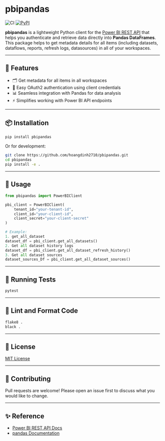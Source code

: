 # pbipandas
![CI](https://github.com/hoangdinh2710/pbipandas/actions/workflows/ci.yml/badge.svg)
[![PyPI](https://img.shields.io/pypi/v/pbipandas.svg)](https://pypi.org/project/pbipandas/)


**pbipandas** is a lightweight Python client for the [Power BI REST API](https://learn.microsoft.com/en-us/rest/api/power-bi/) that helps you authenticate and retrieve data directly into **Pandas DataFrames**. This package helps to get metadata details for all items (including datasets, dataflows, reports, refresh logs, datasources) in all of your workspaces.

---

## 🚀 Features

- 🗂️ Get metadata for all items in all workspaces
- 🔐 Easy OAuth2 authentication using client credentials
- 📊 Seamless integration with Pandas for data analysis
- ⚡ Simplifies working with Power BI API endpoints

---

## 📦 Installation

```bash
pip install pbipandas
```

Or for development:

```bash
git clone https://github.com/hoangdinh2710/pbipandas.git
cd pbipandas
pip install -e .
```

---

## 🔧 Usage

```python
from pbipandas import PowerBIClient

pbi_client = PowerBIClient(
    tenant_id="your-tenant-id",
    client_id="your-client-id",
    client_secret="your-client-secret"
)

# Example: 
1. get_all_dataset
dataset_df = pbi_client.get_all_datasets()
2. Get all dataset history logs
dataset_df = pbi_client.get_all_dataset_refresh_history()
3. Get all dataset sources
dataset_sources_Df = pbi_client.get_all_dataset_sources()

```

---

## 🧪 Running Tests

```bash
pytest
```

---

## 🧹 Lint and Format Code

```bash
flake8 .
black .
```

---

## 📄 License

[MIT License](LICENSE)

---

## 🙌 Contributing

Pull requests are welcome! Please open an issue first to discuss what you would like to change.

---

## ✨ Reference

- [Power BI REST API Docs](https://learn.microsoft.com/en-us/rest/api/power-bi/)
- [pandas Documentation](https://pandas.pydata.org/)
